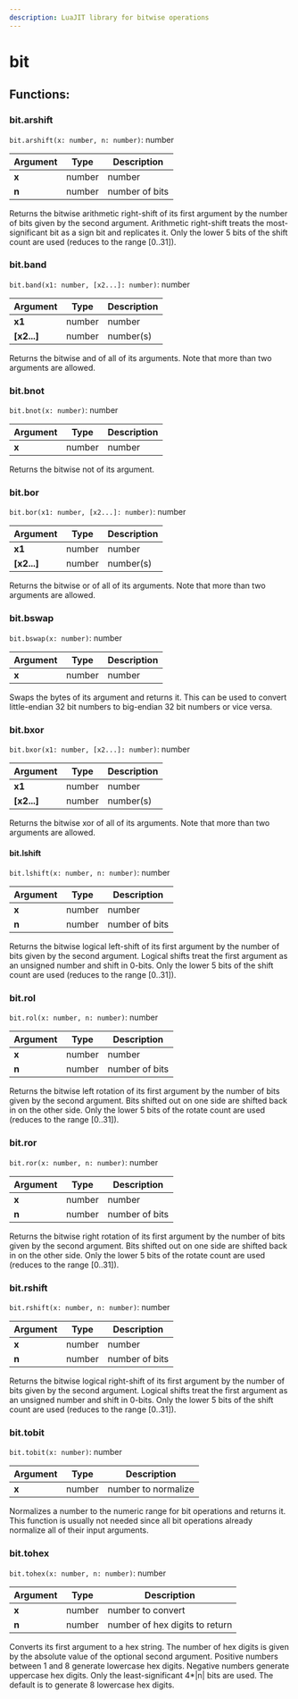```yaml
---
description: LuaJIT library for bitwise operations
---
```


# bit

## Functions:

### bit.arshift

`bit.arshift(x: number, n: number)`: number

| Argument | Type   | Description    |
| -------- | ------ | -------------- |
| **x**    | number | number         |
| **n**    | number | number of bits |

Returns the bitwise arithmetic right-shift of its first argument by the number of bits given by the second argument. Arithmetic right-shift treats the most-significant bit as a sign bit and replicates it. Only the lower 5 bits of the shift count are used (reduces to the range \[0..31]).

### bit.band

`bit.band(x1: number, [x2...]: number)`: number

| Argument     | Type   | Description |
| ------------ | ------ | ----------- |
| **x1**       | number | number      |
| **\[x2...]** | number | number(s)   |

Returns the bitwise and of all of its arguments. Note that more than two arguments are allowed.

### bit.bnot

`bit.bnot(x: number)`: number

| Argument | Type   | Description |
| -------- | ------ | ----------- |
| **x**    | number | number      |

Returns the bitwise not of its argument.

### bit.bor

`bit.bor(x1: number, [x2...]: number)`: number

| Argument     | Type   | Description |
| ------------ | ------ | ----------- |
| **x1**       | number | number      |
| **\[x2...]** | number | number(s)   |

Returns the bitwise or of all of its arguments. Note that more than two arguments are allowed.

### bit.bswap

`bit.bswap(x: number)`: number

| Argument | Type   | Description |
| -------- | ------ | ----------- |
| **x**    | number | number      |

Swaps the bytes of its argument and returns it. This can be used to convert little-endian 32 bit numbers to big-endian 32 bit numbers or vice versa.

### bit.bxor

`bit.bxor(x1: number, [x2...]: number)`: number

| Argument     | Type   | Description |
| ------------ | ------ | ----------- |
| **x1**       | number | number      |
| **\[x2...]** | number | number(s)   |

Returns the bitwise xor of all of its arguments. Note that more than two arguments are allowed.

#### bit.lshift

`bit.lshift(x: number, n: number)`: number

| Argument | Type   | Description    |
| -------- | ------ | -------------- |
| **x**    | number | number         |
| **n**    | number | number of bits |

Returns the bitwise logical left-shift of its first argument by the number of bits given by the second argument. Logical shifts treat the first argument as an unsigned number and shift in 0-bits. Only the lower 5 bits of the shift count are used (reduces to the range \[0..31]).

### bit.rol

`bit.rol(x: number, n: number)`: number

| Argument | Type   | Description    |
| -------- | ------ | -------------- |
| **x**    | number | number         |
| **n**    | number | number of bits |

Returns the bitwise left rotation of its first argument by the number of bits given by the second argument. Bits shifted out on one side are shifted back in on the other side. Only the lower 5 bits of the rotate count are used (reduces to the range \[0..31]).

### bit.ror

`bit.ror(x: number, n: number)`: number

| Argument | Type   | Description    |
| -------- | ------ | -------------- |
| **x**    | number | number         |
| **n**    | number | number of bits |

Returns the bitwise right rotation of its first argument by the number of bits given by the second argument. Bits shifted out on one side are shifted back in on the other side. Only the lower 5 bits of the rotate count are used (reduces to the range \[0..31]).

### bit.rshift

`bit.rshift(x: number, n: number)`: number

| Argument | Type   | Description    |
| -------- | ------ | -------------- |
| **x**    | number | number         |
| **n**    | number | number of bits |

Returns the bitwise logical right-shift of its first argument by the number of bits given by the second argument. Logical shifts treat the first argument as an unsigned number and shift in 0-bits. Only the lower 5 bits of the shift count are used (reduces to the range \[0..31]).

### bit.tobit

`bit.tobit(x: number)`: number

| Argument | Type   | Description         |
| -------- | ------ | ------------------- |
| **x**    | number | number to normalize |

Normalizes a number to the numeric range for bit operations and returns it. This function is usually not needed since all bit operations already normalize all of their input arguments.

### bit.tohex

`bit.tohex(x: number, n: number)`: number

| Argument | Type   | Description                    |
| -------- | ------ | ------------------------------ |
| **x**    | number | number to convert              |
| **n**    | number | number of hex digits to return |

Converts its first argument to a hex string. The number of hex digits is given by the absolute value of the optional second argument. Positive numbers between 1 and 8 generate lowercase hex digits. Negative numbers generate uppercase hex digits. Only the least-significant 4\*|n| bits are used. The default is to generate 8 lowercase hex digits.
